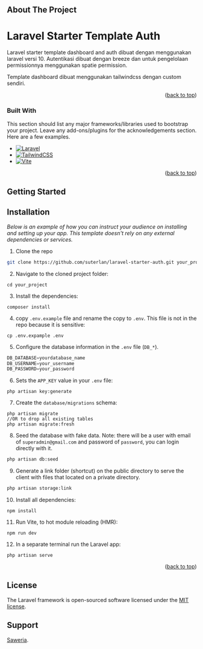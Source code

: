 <!-- Improved compatibility of back to top link: See: https://github.com/othneildrew/Best-README-Template/pull/73 -->
<a name="readme-top"></a>
<!--
*** Thanks for checking out the Best-README-Template. If you have a suggestion
*** that would make this better, please fork the repo and create a pull request
*** or simply open an issue with the tag "enhancement".
*** Don't forget to give the project a star!
*** Thanks again! Now go create something AMAZING! :D
-->



<!-- PROJECT SHIELDS -->
<!--
*** I'm using markdown "reference style" links for readability.
*** Reference links are enclosed in brackets [ ] instead of parentheses ( ).
*** See the bottom of this document for the declaration of the reference variables
*** for contributors-url, forks-url, etc. This is an optional, concise syntax you may use.
*** https://www.markdownguide.org/basic-syntax/#reference-style-links
-->
<!-- [![Contributors][contributors-shield]][contributors-url]
[![Forks][forks-shield]][forks-url] -->


<!-- ABOUT THE PROJECT -->
## About The Project
# Laravel Starter Template Auth

<!-- [![Product Name Screen Shot][product-screenshot]](https://example.com) -->

Laravel starter template dashboard and auth dibuat dengan menggunakan laravel versi 10.
Autentikasi dibuat dengan breeze dan untuk pengelolaan permissionnya menggunakan spatie permission.

Template dashboard dibuat menggunakan tailwindcss dengan custom sendiri. 

<p align="right">(<a href="#readme-top">back to top</a>)</p>



### Built With

This section should list any major frameworks/libraries used to bootstrap your project. Leave any add-ons/plugins for the acknowledgements section. Here are a few examples.

* [![Laravel][Laravel.com]][Laravel-url]
* [![TailwindCSS]][Tailwindcss-url]
* [![Vite]][Vite-url]

<p align="right">(<a href="#readme-top">back to top</a>)</p>



<!-- GETTING STARTED -->
## Getting Started
## Installation

_Below is an example of how you can instruct your audience on installing and setting up your app. This template doesn't rely on any external dependencies or services._

1. Clone the repo
```sh
git clone https://github.com/suterlan/laravel-starter-auth.git your_project
```

2. Navigate to the cloned project folder:
```shell
cd your_project
```

3. Install the dependencies:
```shell
composer install
```

4. copy `.env.example` file and rename the copy to `.env`. This file is not in the repo because it is sensitive:
```shell
cp .env.expample .env
```

5. Configure the database information in the `.env` file (`DB_*`).
```js
DB_DATABASE=yourdatabase_name
DB_USERNAME=your_username
DB_PASSWORD=your_password
```

6. Sets the `APP_KEY` value in your `.env` file:
```shell
php artisan key:generate
```

7. Create the `database/migrations` schema:
```shell
php artisan migrate
//OR to drop all existing tables
php artisan migrate:fresh
```

8. Seed the database with fake data. 
Note: there will be a user with email of `superadmin@gmail.com` and password of `password`, you can login directly with it. 
```bash
php artisan db:seed
```

9. Generate a link folder (shortcut) on the public directory to serve the client with files that located on a private directory.
```bash
php artisan storage:link
```

10. Install all dependencies:
```shell
npm install
```

11. Run Vite, to hot module reloading (HMR):
```shell
npm run dev
```

12. In a separate terminal run the Laravel app:
```shell
php artisan serve
```

<p align="right">(<a href="#readme-top">back to top</a>)</p>

<!-- MARKDOWN LINKS & IMAGES -->
<!-- https://www.markdownguide.org/basic-syntax/#reference-style-links -->
[contributors-shield]: https://img.shields.io/github/contributors/othneildrew/Best-README-Template.svg?style=for-the-badge
[contributors-url]: https://github.com/suterlan/laravel-starter-auth/graphs/contributors
[forks-shield]: https://img.shields.io/github/forks/othneildrew/Best-README-Template.svg?style=for-the-badge
[forks-url]: https://github.com/suterlan/laravel-starter-auth/forks
[Laravel.com]: https://img.shields.io/badge/Laravel-FF2D20?style=for-the-badge&logo=laravel&logoColor=white
[Laravel-url]: https://laravel.com
[TailwindCSS]: https://img.shields.io/badge/tailwindcss-%2338B2AC.svg?style=for-the-badge&logo=tailwind-css&logoColor=white
[Tailwindcss-url]: https://tailwindcss.com
[Vite]: https://img.shields.io/badge/vite-%23646CFF.svg?style=for-the-badge&logo=vite&logoColor=white
[Vite-url]: https://vitejs.dev

## License

The Laravel framework is open-sourced software licensed under the [MIT license](https://opensource.org/licenses/MIT).

## Support

[Saweria](https://saweria.co/suterlan).